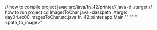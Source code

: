 
//  how to compile project
javac src/java/fr/_42/printer/*/*.java -d ./target
// how to run project
cd ImagesToChar
java -classpath ./target day04.ex00.ImagesToChar.src.java.fr._42.printer.app.Main "<black>" "<white>" "<path_to_image>" 